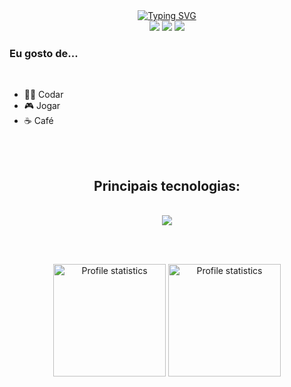 <div align="center" style="text-align: center;">
  <a href="https://git.io/typing-svg">
    <img src="https://readme-typing-svg.herokuapp.com/?center=true&vCenter=true&color=ffffff&lines=Olá,%20+me+chamo+Lucas+Carvalho;Seja+muito+bem+vindo!+:)" alt="Typing SVG">
  </a>
</div>

<div align="center"> 
  <a href="" target="_blank"><img src="https://img.shields.io/badge/-Instagram-%23E4405F?style=for-the-badge&logo=instagram&logoColor=white" target="_blank"></a>
  <a href = "mailto:lucasruan1.tuc@gmail.com"><img src="https://img.shields.io/badge/-Gmail-%23333?style=for-the-badge&logo=gmail&logoColor=white" target="_blank"></a>
  <a href="https://www.linkedin.com/in/lucas-carvalho-a2125a186/" target="_blank"><img src="https://img.shields.io/badge/-LinkedIn-%230077B5?style=for-the-badge&logo=linkedin&logoColor=white" target="_blank"></a>   
</div>

<div>
  <h3>Eu gosto de...</h3>
  <br>
  <ul>
    <li>👩‍💻 Codar</li>
    <li>🎮 Jogar</li>
    <li>☕ Café</li>
  </ul>
</div>

<br> </br>

<h2 align="center">Principais tecnologias:</h2>
</br>
<div align="center">
  <img src="https://skillicons.dev/icons?i=html,css,js,ts,nodejs,py,cs,java,spring,react,mysql,git,github,vscode,visualstudio,figma,&perline=8" />
</div>

<br> </br>

<div align="center"> 
  <a href="https://github.com/1ucasruan">
  <img src="https://github-readme-stats-git-masterrstaa-rickstaa.vercel.app/api/top-langs/?username=1ucasruan&layout=compact&hide_border=true&theme=dracula" alt="Profile statistics" height="180em"><a>
  <img src="https://github-profile-summary-cards.vercel.app/api/cards/stats?username=1ucasruan&theme=dracula" alt="Profile statistics" height="180em"></a>
</div>
